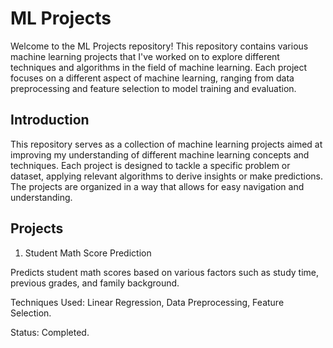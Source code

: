 # ML Projects
Welcome to the ML Projects repository! This repository contains various machine learning projects that I've worked on to explore different techniques and algorithms in the field of machine learning. Each project focuses on a different aspect of machine learning, ranging from data preprocessing and feature selection to model training and evaluation.

## Introduction
This repository serves as a collection of machine learning projects aimed at improving my understanding of different machine learning concepts and techniques. Each project is designed to tackle a specific problem or dataset, applying relevant algorithms to derive insights or make predictions. The projects are organized in a way that allows for easy navigation and understanding.

## Projects
1. Student Math Score Prediction
   
Predicts student math scores based on various factors such as study time, previous grades, and family background.

Techniques Used: Linear Regression, Data Preprocessing, Feature Selection.

Status: Completed.
